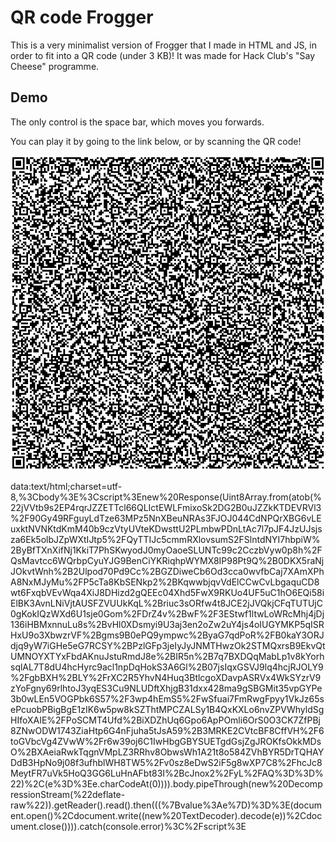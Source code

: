 
# QR code Frogger

This is a very minimalist version of Frogger that I made in HTML and JS, in order to fit into a QR code (under 3 KB)! It was made for Hack Club's "Say Cheese" programme.


## Demo

The only control is the space bar, which moves you forwards.

You can play it by going to the link below, or by scanning the QR code!

![QR code](https://github.com/LayanJethwa/qr-code-frogger/blob/main/qr-code.png)

data:text/html;charset=utf-8,%3Cbody%3E%3Cscript%3Enew%20Response(Uint8Array.from(atob(%22jVVtb9s2EP4rqrJZZETTcl66QLIctEWLFmixoSk2DG2B0uJZZkKTDEVRVl3%2F90Gy49RFguyLdTze63MPz5NnXBeuNRAs3FJOJ044CdNPQrXBG6vLEuxktNVNKtdKmM40b9czVtyUVteKDwsttU2PLmbwPDnLtAc7l7pJF4JzUJsjsza6Ek5olbJZpWXtIJtp5%2FQyTTIJc5cmmRXlovsumS2FSlntdNYI7hbpiW%2ByBfTXnXifNj1KkiT7PhSKwyodJ0myOaoeSLUNTc99c2CczbVyw0p8h%2FQsMavtcc6WQrbpCyuYJG9BenCiYKRiqhpWYMX8IP98Pt9Q%2B0DKX5raNjJOkvtWnh%2B2Ulpod70Pd9Cc%2BGZDiweCb6Od3cca0wvfbCaj7XAmXPhA8NxMJyMu%2FP5cTa8KbSENkp2%2BKqwwbjqvVdElCCwCvLbgaquCD8wt6FxqbVEvWqa4XiJ8DHizd2gQEEc04Xhd5FwX9RKUo4UF5uC1hO6EQi58iElBK3AvnLNiVjtAUSFZVUUkKqL%2Briuc3sORfw4t8JCE2jJVQkjCFqTUTUjC0gKokIQzWXd6U1sje0Gom%2FDrZ4v%2BwF%2F3EStwf1ltwLoWRcMhj4jDj136iHBMxnnuLu8s%2BvHl0XDsmyi9U3aj3en2oZw2uY4js4oIUGYMKP5qISRHxU9o3XbwzrVF%2Bgms9B0ePQ9ympwc%2ByaG7qdPoR%2FB0kaY3ORJdjq9yW7iGHe5eG7RCSY%2BPzlGFp3jeIyJyJNMTHwzOk2STMQxrsB9EkvQtUMNOYXTYxFbdAKnuJstuRmdJ8e%2BIR5n%2B7q7BXDQqMabLp1v8kYorhsqlAL7T8dU4hcHyrc9acl1npDqHokS3A6Gl%2B07jsIqxGSVJ9lq4hcjRJOLY9%2FgbBXH%2BLY%2FrXC2R5YhvN4Huq3BtlcgoXDavpASRVx4WkSYzrV9zYoFgny69rlhtoJ3yqES3Cu9NLUDftXhjgB31dxx428ma9gSBGMit35vpGYPe3b0wLEn5VOGPbk6S57%2F3wp4hEmS5%2FwSfuai7FmRwgFpyy1VkJz65sePcuobPBigBgE1zIK6w5pw8kSZThtMPCZALSy1B4QxKXLo6nvZPVWhyldSgHIfoXAIE%2FPoSCMT4Ufd%2BiXDZhUq6Gpo6ApPOmli6OrS0O3CK7ZfPBj8ZNwODW1743ZiaHtp6G4nFjuha5tJsA59%2B3MRKE2CVtcBF8CffVH%2F6toGVbcVg4ZVwW%2Fr6w39oj6C1IwHbgGBYSUETgdGsjZgJROKfsOkkMDsO%2BXAeiaRwkTqgnVMpLZ3RRhv8ObwsWh1A21t8o584ZVhBYR5DrTQHAYDdB3HpNo9j08f3ufhblWH8TW5%2Fv0sz8eDwS2iF5g8wXP7C8%2FhcJc8MeytFR7uVk5HoQ3GG6LuHnAFbt83I%2BcJnox2%2FyL%2FAQ%3D%3D%22)%2C(e%3D%3Ee.charCodeAt(0)))).body.pipeThrough(new%20DecompressionStream(%22deflate-raw%22)).getReader().read().then(((%7Bvalue%3Ae%7D)%3D%3E(document.open()%2Cdocument.write((new%20TextDecoder).decode(e))%2Cdocument.close()))).catch(console.error)%3C%2Fscript%3E
